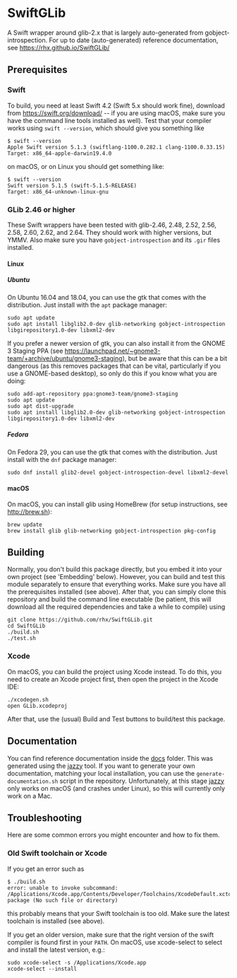 # SwiftGLib
A Swift wrapper around glib-2.x that is largely auto-generated from gobject-introspection.
For up to date (auto-generated) reference documentation, see https://rhx.github.io/SwiftGLib/


## Prerequisites

### Swift

To build, you need at least Swift 4.2 (Swift 5.x should work fine), download from https://swift.org/download/ -- if you are using macOS, make sure you have the command line tools installed as well).  Test that your compiler works using `swift --version`, which should give you something like

	$ swift --version
	Apple Swift version 5.1.3 (swiftlang-1100.0.282.1 clang-1100.0.33.15)
	Target: x86_64-apple-darwin19.4.0

on macOS, or on Linux you should get something like:

	$ swift --version
	Swift version 5.1.5 (swift-5.1.5-RELEASE)
	Target: x86_64-unknown-linux-gnu

### GLib 2.46 or higher

These Swift wrappers have been tested with glib-2.46, 2.48, 2.52, 2.56, 2.58, 2.60, 2.62, and 2.64.  They should work with higher versions, but YMMV.  Also make sure you have `gobject-introspection` and its `.gir` files installed.

#### Linux

##### Ubuntu

On Ubuntu 16.04 and 18.04, you can use the gtk that comes with the distribution.  Just install with the `apt` package manager:

	sudo apt update
	sudo apt install libglib2.0-dev glib-networking gobject-introspection libgirepository1.0-dev libxml2-dev

If you prefer a newer version of gtk, you can also install it from the GNOME 3 Staging PPA (see https://launchpad.net/~gnome3-team/+archive/ubuntu/gnome3-staging), but be aware that this can be a bit dangerous (as this removes packages that can be vital, particularly if you use a GNOME-based desktop), so only do this if you know what you are doing:

	sudo add-apt-repository ppa:gnome3-team/gnome3-staging
	sudo apt update
	sudo apt dist-upgrade
	sudo apt install libglib2.0-dev glib-networking gobject-introspection libgirepository1.0-dev libxml2-dev

##### Fedora

On Fedora 29, you can use the gtk that comes with the distribution.  Just install with the `dnf` package manager:

	sudo dnf install glib2-devel gobject-introspection-devel libxml2-devel

#### macOS

On macOS, you can install glib using HomeBrew (for setup instructions, see http://brew.sh):

	brew update
	brew install glib glib-networking gobject-introspection pkg-config


## Building
Normally, you don't build this package directly, but you embed it into your own project (see 'Embedding' below).  However, you can build and test this module separately to ensure that everything works.  Make sure you have all the prerequisites installed (see above).  After that, you can simply clone this repository and build the command line executable (be patient, this will download all the required dependencies and take a while to compile) using

	git clone https://github.com/rhx/SwiftGLib.git
	cd SwiftGLib
	./build.sh
	./test.sh

### Xcode

On macOS, you can build the project using Xcode instead.  To do this, you need to create an Xcode project first, then open the project in the Xcode IDE:

	./xcodegen.sh
	open GLib.xcodeproj

After that, use the (usual) Build and Test buttons to build/test this package.


## Documentation
You can find reference documentation inside the [docs](https://rhx.github.io/SwiftGLib/) folder.
This was generated using the [jazzy](https://github.com/realm/jazzy) tool.
If you want to generate your own documentation, matching your local installation,
you can use the `generate-documentation.sh` script in the repository.
Unfortunately, at this stage [jazzy](https://github.com/realm/jazzy) only works on macOS (and crashes under Linux), so this will currently only work on a Mac.



## Troubleshooting
Here are some common errors you might encounter and how to fix them.

### Old Swift toolchain or Xcode
If you get an error such as

	$ ./build.sh 
	error: unable to invoke subcommand: /Applications/Xcode.app/Contents/Developer/Toolchains/XcodeDefault.xctoolchain/usr/bin/swift-package (No such file or directory)
	
this probably means that your Swift toolchain is too old.  Make sure the latest toolchain is installed (see above).

  If you get an older version, make sure that the right version of the swift compiler is found first in your `PATH`.  On macOS, use xcode-select to select and install the latest version, e.g.:

	sudo xcode-select -s /Applications/Xcode.app
	xcode-select --install

